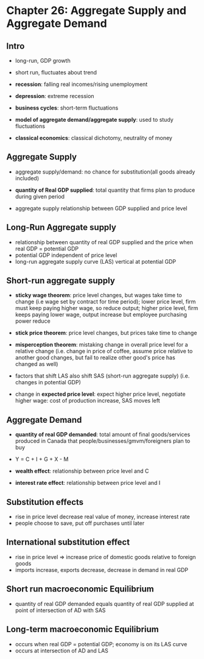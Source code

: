 Chapter 26: Aggregate Supply and Aggregate Demand
=================================================

Intro
----
* long-run, GDP growth
* short run, fluctuates about trend
* __recession__: falling real incomes/rising unemployment 
* __depression__: extreme recession
* __business cycles__: short-term fluctuations

* __model of aggregate demand/aggregate supply__: used to study fluctuations
* __classical economics__: classical dichotomy, neutrality of money

Aggregate Supply
----------------
* aggregate supply/demand: no chance for substitution(all goods already included)

* __quantity of Real GDP supplied__: total quantity that firms plan to produce during given period
* aggregate supply relationship between GDP supplied and price level

Long-Run Aggregate supply
-------------------------
* relationship between quantity of real GDP supplied and the price when real GDP = potential GDP
* potential GDP independent of price level
* long-run aggregate supply curve (LAS) vertical at potential GDP

Short-run aggregate supply
--------------------------
* __sticky wage theorem__: price level changes, but wages take time to change (i.e wage set by contract for time period); lower price level, firm must keep paying higher wage, so reduce output; higher price level, firm keeps paying lower wage, output increase but employee purchasing power reduce

* __stick price theorem__: price level changes, but prices take time to change

* __misperception theorem__: mistaking change in overall price level for a relative change (i.e. change in price of coffee, assume price relative to another good changes, but fail to realize other good's price has changed as well)

* factors that shift LAS also shift SAS (short-run aggregate supply) (i.e. changes in potential GDP)
* change in __expected price level__: expect higher price level, negotiate higher wage: cost of production increase, SAS moves left

Aggregate Demand
----------------
* __quantity of real GDP demanded__: total amount of final goods/services produced in Canada that people/businesses/gmvm/foreigners plan to buy
* Y = C + I + G + X - M

* __wealth effect__: relationship between price level and C
* __interest rate effect__: relationship between price level and I

Substitution effects
--------------------
* rise in price level decrease real value of money, increase interest rate
* people choose to save, put off purchases until later

International substitution effect
--------------------------------
* rise in price level => increase price of domestic goods relative to foreign goods
* imports increase, exports decrease, decrease in demand in real GDP

Short run macroeconomic Equilibrium
-----------------------------------
* quantity of real GDP demanded equals quantity of real GDP supplied at point of intersection of AD with SAS

Long-term macroeconomic Equilibrium
-------------------------------
* occurs when real GDP = potential GDP; economy is on its LAS curve
* occurs at intersection of AD and LAS
